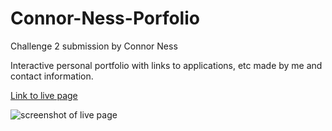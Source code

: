 # Connor-Ness-Porfolio

Challenge 2 submission by Connor Ness

Interactive personal portfolio with links to applications, etc made by me and contact information.

[Link to live page]()

![screenshot of live page]()
